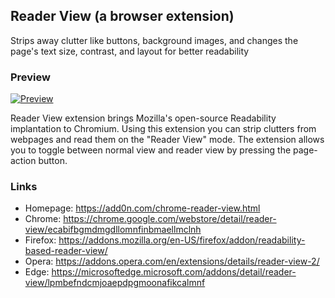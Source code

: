 ## Reader View (a browser extension)

Strips away clutter like buttons, background images, and changes the page's text size, contrast, and layout for better readability

### Preview

[![Preview](https://img.youtube.com/vi/_JCKc1CCOR0/0.jpg)](https://www.youtube.com/watch?v=_JCKc1CCOR0)

Reader View extension brings Mozilla's open-source Readability implantation to Chromium. Using this extension you can strip clutters from webpages and read them on the "Reader View" mode. The extension allows you to toggle between normal view and reader view by pressing the page-action button.

### Links

  * Homepage: https://add0n.com/chrome-reader-view.html
  * Chrome: https://chrome.google.com/webstore/detail/reader-view/ecabifbgmdmgdllomnfinbmaellmclnh
  * Firefox: https://addons.mozilla.org/en-US/firefox/addon/readability-based-reader-view/
  * Opera: https://addons.opera.com/en/extensions/details/reader-view-2/
  * Edge: https://microsoftedge.microsoft.com/addons/detail/reader-view/lpmbefndcmjoaepdpgmoonafikcalmnf
